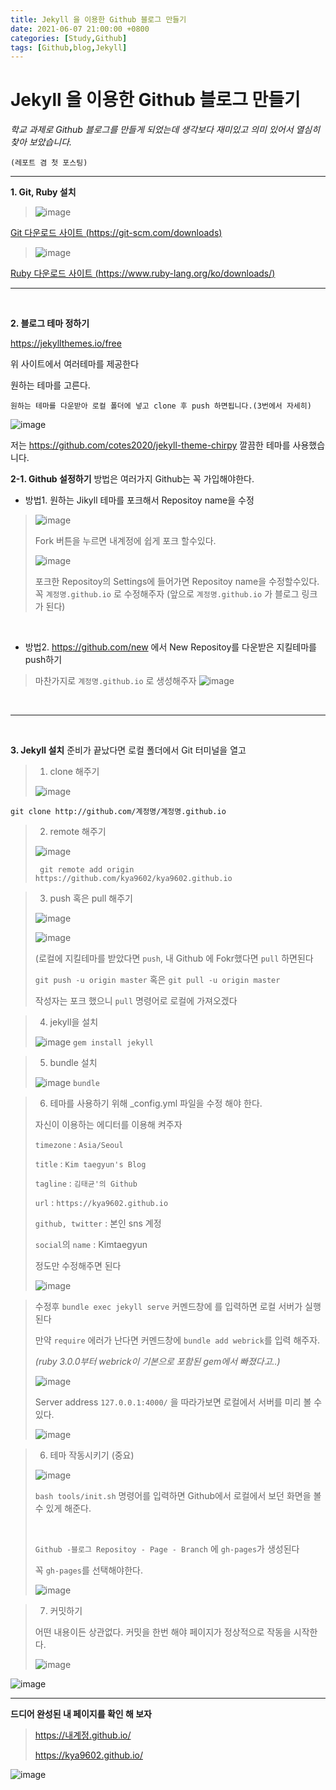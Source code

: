 ```yaml
---
title: Jekyll 을 이용한 Github 블로그 만들기
date: 2021-06-07 21:00:00 +0800
categories: [Study,Github]
tags: [Github,blog,Jekyll]
---
```


<!-- post.01 -->

# Jekyll 을 이용한 Github 블로그 만들기

*학교 과제로 Github 블로그를 만들게 되었는데 생각보다 
재미있고 의미 있어서 열심히 찾아 보았습니다.*

`(레포트 겸 첫 포스팅)`
- - -
**1. Git, Ruby 설치**

>![image](https://user-images.githubusercontent.com/85295433/120993377-6e1c6380-c7be-11eb-9848-862b59df4c67.png)
>
[Git 다운로드 사이트 (https://git-scm.com/downloads) ](https://git-scm.com/downloads)

>![image](https://user-images.githubusercontent.com/85295433/120993459-7f657000-c7be-11eb-88b7-3b576b3ab693.png)
>
[Ruby 다운로드 사이트 (https://www.ruby-lang.org/ko/downloads/)](https://www.ruby-lang.org/ko/downloads/)



- - - -
<br/>


**2. 블로그 테마 정하기**

https://jekyllthemes.io/free

위 사이트에서 여러테마를 제공한다

원하는 테마를 고른다.

`원하는 테마를 다운받아 로컬 폴더에 넣고 clone 후 push 하면됩니다.(3번에서 자세히)`

![image](https://user-images.githubusercontent.com/85295433/121004860-200d5d00-c7ca-11eb-813e-56fc55b68191.png)

저는 https://github.com/cotes2020/jekyll-theme-chirpy 깔끔한 테마를 사용했습니다.


**2-1. Github 설정하기**
 방법은 여러가지 Github는 꼭 가입해야한다.
 
* 방법1. 원하는 Jikyll 테마를 포크해서 Repositoy name을 수정
 >![image](https://user-images.githubusercontent.com/85295433/121005231-9316d380-c7ca-11eb-8b34-8adad8788ef3.png)
 >
 >Fork 버튼을 누르면 내계정에 쉽게 포크 할수있다.
 >
 >![image](https://user-images.githubusercontent.com/85295433/121005399-bd689100-c7ca-11eb-89d7-1df0b53b34f8.png)
 >
 >  포크한 Repositoy의 Settings에 들어가면 Repositoy name을 수정할수있다.
 >    꼭 `계정명.github.io`  로 수정해주자 (앞으로 `계정명.github.io` 가 블로그 링크가 된다)
 
<br/>

* 방법2. https://github.com/new 에서 New Repositoy를 다운받은 지킬테마를 push하기

> 마찬가지로 `계정명.github.io`  로 생성해주자 
>![image](https://user-images.githubusercontent.com/85295433/120992618-bf782300-c7bd-11eb-8e1a-3ee00973a546.png)

<br/>

- - - -

<br/>

**3. Jekyll 설치**
준비가 끝났다면 로컬 폴더에서 Git 터미널을 열고

 > 1.  clone 해주기  
 > 
 >![image](https://user-images.githubusercontent.com/85295433/121003835-ebe56c80-c7c8-11eb-97ef-9d0cf15e600d.png)
 >
`git clone http://github.com/계정명/계정명.github.io`

> 2. remote 해주기 
> 
> ![image](https://user-images.githubusercontent.com/85295433/121006401-d160c280-c7cb-11eb-9ca3-95dff38e980e.png)
> 
> ` git remote add origin https://github.com/kya9602/kya9602.github.io`

> 3. push 혹은 pull 해주기
> 
>   ![image](https://user-images.githubusercontent.com/85295433/121007314-da9e5f00-c7cc-11eb-9214-870298dea50e.png) 
>    
>    ![image](https://user-images.githubusercontent.com/85295433/121007356-e8ec7b00-c7cc-11eb-8fc0-a81f6157e86a.png)
>    
>    (로컬에 지킬테마를 받았다면 `push`, 내 Github 에 Fokr했다면 `pull` 하면된다
>    
>    `git push -u origin master` 혹은 `git pull -u origin master`
>    
>    작성자는 포크 했으니 `pull` 명령어로 로컬에 가져오겠다



 >4. jekyll을 설치
 >
 >![image](https://user-images.githubusercontent.com/85295433/121003387-7083bb00-c7c8-11eb-8b9c-c471ebdd8bf4.png)
 >`gem install jekyll` 

>5. bundle 설치
>
>![image](https://user-images.githubusercontent.com/85295433/121008546-12f26d00-c7ce-11eb-8dd5-afed1dc4dcd5.png)
>`bundle`

>6. 테마를 사용하기 위해 _config.yml 파일을 수정 해야 한다.
>
>자신이 이용하는 에디터를 이용해 켜주자
>
>`timezone` : `Asia/Seoul`
>
>`title`  : `Kim taegyun's Blog `
>
>`tagline` : `김태균'의 Github`
>
>`url` :  `https://kya9602.github.io`
>
>`github, twitter` : 본인 sns 계정 
>
>`social`의 `name` :  Kimtaegyun
>
>정도만 수정해주면 된다
>
>![image](https://user-images.githubusercontent.com/85295433/121010790-ceb49c00-c7d0-11eb-88ac-7fd51b94d704.png)

>수정후 `bundle exec jekyll serve` 커멘드창에 를 입력하면 로컬 서버가 실행된다
>
>만약 `require` 에러가 난다면 커멘드창에 `bundle add webrick`를 입력 해주자.
>
>*(ruby 3.0.0부터 webrick이 기본으로 포함된 gem에서 빠졌다고..)*
>
>![image](https://user-images.githubusercontent.com/85295433/121011201-50a4c500-c7d1-11eb-99f3-2f2d72202a76.png)
>
>Server address `127.0.0.1:4000/` 을 따라가보면 로컬에서 서버를 미리 볼 수있다.
>
>![image](https://user-images.githubusercontent.com/85295433/121011477-9feaf580-c7d1-11eb-855f-6278784bb881.png)



> 6. 테마 작동시키기 (중요)
> 
> ![image](https://user-images.githubusercontent.com/85295433/121008693-3b7a6700-c7ce-11eb-8c76-75cd3ddeb6f2.png)
> 
>   `bash tools/init.sh` 명령어를 입력하면 Github에서 로컬에서 보던 화면을 볼 수 있게 해준다.
>  
>    <br>
>   
>   `Github -블로그 Repositoy - Page - Branch` 에 `gh-pages`가 생성된다
>   
>   꼭 `gh-pages`를 선택해야한다.
>   
>   ![image](https://user-images.githubusercontent.com/85295433/121009172-d1ae8d00-c7ce-11eb-8dc9-21f13b2ff865.png)


> 7. 커밋하기
> 
> 어떤 내용이든 상관없다. 커밋을 한번 해야 페이지가 정상적으로 작동을 시작한다.
> 
> ![image](https://user-images.githubusercontent.com/85295433/121009684-6e712a80-c7cf-11eb-8220-ac39963df19f.png)
> 
![image](https://user-images.githubusercontent.com/85295433/121009746-7d57dd00-c7cf-11eb-8962-f31fd1e5d7f4.png)

- - - - -

**드디어 완성된 내 페이지를 확인 해 보자**
>https://내계정.github.io/
>
>https://kya9602.github.io/
>
![image](https://user-images.githubusercontent.com/85295433/121011986-34edee80-c7d2-11eb-883c-620b0c43e936.png)

